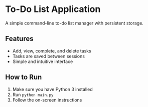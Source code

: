 # To-Do List Application

A simple command-line to-do list manager with persistent storage.

## Features
- Add, view, complete, and delete tasks
- Tasks are saved between sessions
- Simple and intuitive interface

## How to Run
1. Make sure you have Python 3 installed
2. Run `python main.py`
3. Follow the on-screen instructions